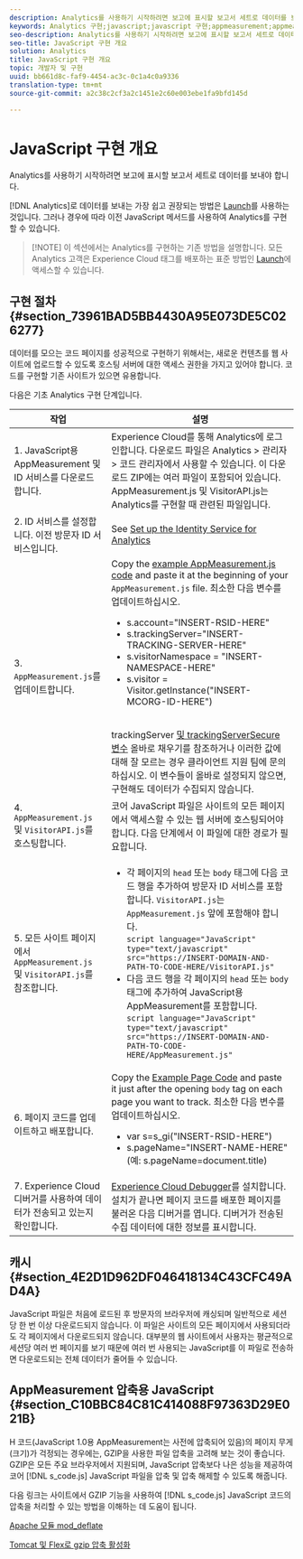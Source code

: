 ```yaml
---
description: Analytics를 사용하기 시작하려면 보고에 표시할 보고서 세트로 데이터를 보내야 합니다.
keywords: Analytics 구현;javascript;javascript 구현;appmeasurement;appmeasurement 다운로드;ID 서비스;visitorapi.js;캐싱;appmeasurement 압축
seo-description: Analytics를 사용하기 시작하려면 보고에 표시할 보고서 세트로 데이터를 보내야 합니다.
seo-title: JavaScript 구현 개요
solution: Analytics
title: JavaScript 구현 개요
topic: 개발자 및 구현
uuid: bb661d8c-faf9-4454-ac3c-0c1a4c0a9336
translation-type: tm+mt
source-git-commit: a2c38c2cf3a2c1451e2c60e003ebe1fa9bfd145d

---
```



# JavaScript 구현 개요

Analytics를 사용하기 시작하려면 보고에 표시할 보고서 세트로 데이터를 보내야 합니다.

[!DNL Analytics]로 데이터를 보내는 가장 쉽고 권장되는 방법은 [Launch](/help/implement/implement-with-launch/create-analytics-property.md)를 사용하는 것입니다. 그러나 경우에 따라 이전 JavaScript 메서드를 사용하여 Analytics를 구현할 수 있습니다.

> [!NOTE] 이 섹션에서는 Analytics를 구현하는 기존 방법을 설명합니다. 모든 Analytics 고객은 Experience Cloud 태그를 배포하는 표준 방법인 [Launch](/help/implement/implement-with-launch/create-analytics-property.md)에 액세스할 수 있습니다.

## 구현 절차 {#section_73961BAD5BB4430A95E073DE5C026277}

데이터를 모으는 코드 페이지를 성공적으로 구현하기 위해서는, 새로운 컨텐츠를 웹 사이트에 업로드할 수 있도록 호스팅 서버에 대한 액세스 권한을 가지고 있어야 합니다. 코드를 구현할 기존 사이트가 있으면 유용합니다. 

다음은 기초 Analytics 구현 단계입니다.

| 작업 | 설명 |
|--- |--- |
| 1. JavaScript용 AppMeasurement 및 ID 서비스를 다운로드합니다.  | Experience Cloud를 통해 Analytics에 로그인합니다. 다운로드 파일은 Analytics &gt; 관리자 &gt; 코드 관리자에서 사용할 수 있습니다. 이 다운로드 ZIP에는 여러 파일이 포함되어 있습니다.  AppMeasurement.js 및 VisitorAPI.js는 Analytics를 구현할 때 관련된 파일입니다. |
| 2. ID 서비스를 설정합니다. 이전 방문자 ID 서비스입니다. | See [Set up the Identity Service for Analytics](https://docs.adobe.com/content/help/en/id-service/using/home.html) |
| 3. `AppMeasurement.js`를 업데이트합니다. | Copy the [example AppMeasurement.js code](https://docs.adobe.com/content/help/en/analytics/implementation/javascript-implementation/appmeasure-mjs-pagecode.html#section_4351543F2D6049218E18B48769D471E2) and paste it at the beginning of your `AppMeasurement.js` file. 최소한 다음 변수를 업데이트하십시오.<ul><li>s.account="INSERT-RSID-HERE"</li><li>s.trackingServer="INSERT-TRACKING-SERVER-HERE"</li><li>s.visitorNamespace = "INSERT-NAMESPACE-HERE"</li><li>s.visitor = Visitor.getInstance("INSERT-MCORG-ID-HERE")</li></ul><br>trackingServer [및 trackingServerSecure 변수](https://helpx.adobe.com/analytics/kb/determining-data-center.html) 올바로 채우기를 참조하거나 이러한 값에 대해 잘 모르는 경우 클라이언트 지원 팀에 문의하십시오. 이 변수들이 올바로 설정되지 않으면, 구현해도 데이터가 수집되지 않습니다.</br> |
| 4. `AppMeasurement.js` 및 `VisitorAPI.js`를 호스팅합니다. | 코어 JavaScript 파일은 사이트의 모든 페이지에서 액세스할 수 있는 웹 서버에 호스팅되어야 합니다. 다음 단계에서 이 파일에 대한 경로가 필요합니다. |
| 5. 모든 사이트 페이지에서 `AppMeasurement.js` 및 `VisitorAPI.js`를 참조합니다. | <ul><li>각 페이지의 `head` 또는 `body` 태그에 다음 코드 행을 추가하여 방문자 ID 서비스를 포함합니다. `VisitorAPI.js`는 `AppMeasurement.js` 앞에 포함해야 합니다.<br>`script language="JavaScript" type="text/javascript" src="https://INSERT-DOMAIN-AND-PATH-TO-CODE-HERE/VisitorAPI.js"`</br></li><li>다음 코드 행을 각 페이지의 `head` 또는 `body` 태그에 추가하여 JavaScript용 AppMeasurement를 포함합니다.<br>`script language="JavaScript" type="text/javascript"  src="https://INSERT-DOMAIN-AND-PATH-TO-CODE-HERE/AppMeasurement.js"`</br></li></ul> |
| 6. 페이지 코드를 업데이트하고 배포합니다. | Copy the [Example Page Code](https://docs.adobe.com/content/help/en/analytics/implementation/javascript-implementation/appmeasure-mjs-pagecode.html#section_042412C29CC249E298F19B2BC2F43CE7) and paste it just after the opening `body` tag on each page you want to track. 최소한 다음 변수를 업데이트하십시오.<ul><li>var s=s_gi("INSERT-RSID-HERE")</li><li>s.pageName="INSERT-NAME-HERE"(예: s.pageName=document.title)</li></ul> |
| 7. Experience Cloud 디버거를 사용하여 데이터가 전송되고 있는지 확인합니다. | [ Experience Cloud Debugger](https://docs.adobe.com/content/help/en/analytics/implementation/testing-and-validation/debugger.html#concept_B26FFE005EDD4E0FACB3117AE3E95AA2)를 설치합니다. 설치가 끝나면 페이지 코드를 배포한 페이지를 불러온 다음 디버거를 엽니다. 디버거가 전송된 수집 데이터에 대한 정보를 표시합니다. |

## 캐시 {#section_4E2D1D962DF046418134C43CFC49AD4A}

JavaScript 파일은 처음에 로드된 후 방문자의 브라우저에 캐싱되며 일반적으로 세션당 한 번 이상 다운로드되지 않습니다. 이 파일은 사이트의 모든 페이지에서 사용되더라도 각 페이지에서 다운로드되지 않습니다. 대부분의 웹 사이트에서 사용자는 평균적으로 세션당 여러 번 페이지를 보기 때문에 여러 번 사용되는 JavaScript를 이 파일로 전송하면 다운로드되는 전체 데이터가 줄어들 수 있습니다.

## AppMeasurement 압축용 JavaScript {#section_C10BBC84C81C414088F97363D29E021B}

H 코드(JavaScript 1.0용 AppMeasurement는 사전에 압축되어 있음)의 페이지 무게(크기)가 걱정되는 경우에는, GZIP을 사용한 파일 압축을 고려해 보는 것이 좋습니다. GZIP은 모든 주요 브라우저에서 지원되며, JavaScript 압축보다 나은 성능을 제공하여 코어 [!DNL s_code.js] JavaScript 파일을 압축 및 압축 해제할 수 있도록 해줍니다.

다음 링크는 사이트에서 GZIP 기능을 사용하여 [!DNL s_code.js] JavaScript 코드의 압축을 처리할 수 있는 방법을 이해하는 데 도움이 됩니다.

[Apache 모듈 mod_deflate](https://httpd.apache.org/docs/2.0/mod/mod_deflate.html)

[Tomcat 및 Flex로 gzip 압축 활성화](https://www.cubicleman.com/2007/04/06/enabling-gzip-compression-with-tomcat-and-flex/)
